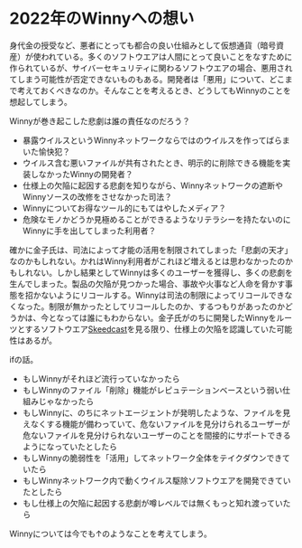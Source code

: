 # 2022年のWinnyへの想い
身代金の授受など、悪者にとっても都合の良い仕組みとして仮想通貨（暗号資産）が使われている。多くのソフトウエアは人間にとって良いことをなすために作られているが、サイバーセキュリティに関わるソフトウエアの場合、悪用されてしまう可能性が否定できないものもある。開発者は「悪用」について、どこまで考えておくべきなのか。そんなことを考えるとき、どうしてもWinnyのことを想起してしまう。

Winnyが巻き起こした悲劇は誰の責任なのだろう？

* 暴露ウイルスというWinnyネットワークならではのウイルスを作ってばらまいた愉快犯？
* ウイルス含む悪いファイルが共有されたとき、明示的に削除できる機能を実装しなかったWinnyの開発者？
* 仕様上の欠陥に起因する悲劇を知りながら、Winnyネットワークの遮断やWinnyソースの改修をさせなかった司法？
* Winnyについてお得なツール的にもてはやしたメディア？
* 危険なモノかどうか見極めることができるようなリテラシーを持たないのにWinnyに手を出してしまった利用者？

確かに金子氏は、司法によって才能の活用を制限されてしまった「悲劇の天才」なのかもしれない。かれはWinny利用者がこれほど増えるとは思わなかったのかもしれない。しかし結果としてWinnyは多くのユーザーを獲得し、多くの悲劇を生んでしまった。製品の欠陥が見つかった場合、事故や火事など人命を脅かす事態を招かないようにリコールする。Winnyは司法の制限によってリコールできなくなった。制限が無かったとしてリコールしたのか、するつもりがあったのかどうかは、今となっては誰にもわからない。金子氏がのちに開発したWinnyをルーツとするソフトウエア[Skeedcast](https://skeed.jp/skeedcast/)を見る限り、仕様上の欠陥を認識していた可能性はあるが。

ifの話。

* もしWinnyがそれほど流行っていなかったら
* もしWinnyのファイル「削除」機能がレピュテーションベースという弱い仕組みじゃなかったら
* もしWinnyに、のちにネットエージェントが発明したような、ファイルを見えなくする機能が備わっていて、危ないファイルを見分けられるユーザーが危ないファイルを見分けられないユーザーのことを間接的にサポートできるようになっていたとしたら
* もしWinnyの脆弱性を「活用」してネットワーク全体をテイクダウンできていたら
* もしWinnyネットワーク内で動くウイルス駆除ソフトウエアを開発できていたとしたら
* もし仕様上の欠陥に起因する悲劇が噂レベルでは無くもっと知れ渡っていたら

Winnyについては今でも↑のようなことを考えてしまう。